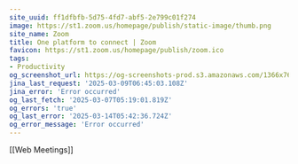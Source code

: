 ```yaml
---
site_uuid: ff1dfbfb-5d75-4fd7-abf5-2e799c01f274
image: https://st1.zoom.us/homepage/publish/static-image/thumb.png
site_name: Zoom
title: One platform to connect | Zoom
favicon: https://st1.zoom.us/homepage/publish/zoom.ico
tags:
- Productivity
og_screenshot_url: https://og-screenshots-prod.s3.amazonaws.com/1366x768/80/false/cb97b547d5271c2d7e8129bea4be545a7e22f20acf7f86ab083e583289846bc2.jpeg
jina_last_request: '2025-03-09T06:45:03.108Z'
jina_error: 'Error occurred'
og_last_fetch: '2025-03-07T05:19:01.819Z'
og_errors: 'true'
og_last_error: '2025-03-14T05:42:36.724Z'
og_error_message: 'Error occurred'
---
```


[[Web Meetings]]

